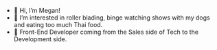- 👋 Hi, I’m Megan!
- 👀 I’m interested in roller blading, binge watching shows with my dogs and eating too much Thai food.
- 🌱 Front-End Developer coming from the Sales side of Tech to the Development side.
